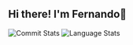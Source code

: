 ## Hi there! I'm Fernando👋

<!--
**fernandoclz/fernandoclz** is a ✨ _special_ ✨ repository because its `README.md` (this file) appears on your GitHub profile.

Here are some ideas to get you started:


- 🔭 I’m currently working on ...
- 🌱 I’m currently learning ...
- 👯 I’m looking to collaborate on ...
- 🤔 I’m looking for help with ...
- 💬 Ask me about ...
- 📫 How to reach me: ...
- 😄 Pronouns: ...
- ⚡ Fun fact: ...
-->

<p>
  <img src="https://github-readme-stats.vercel.app/api?username=alk222&theme=dracula&include_all_commits=true&count_private=true&hide_title=true" alt="Commit Stats"/>
  <img src="https://github-readme-stats.vercel.app/api/top-langs/?username=alk222&theme=dracula&hide=jupyter%20notebook&layout=compact" alt="Language Stats" />
</p>
